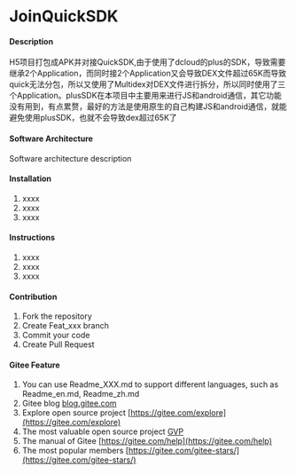 # JoinQuickSDK

#### Description
H5项目打包成APK并对接QuickSDK,由于使用了dcloud的plus的SDK，导致需要继承2个Application，而同时接2个Application又会导致DEX文件超过65K而导致quick无法分包，所以又使用了Multidex对DEX文件进行拆分，所以同时使用了三个Application。plusSDK在本项目中主要用来进行JS和android通信，其它功能没有用到，有点累赘，最好的方法是使用原生的自己构建JS和android通信，就能避免使用plusSDK，也就不会导致dex超过65K了

#### Software Architecture
Software architecture description

#### Installation

1.  xxxx
2.  xxxx
3.  xxxx

#### Instructions

1.  xxxx
2.  xxxx
3.  xxxx

#### Contribution

1.  Fork the repository
2.  Create Feat_xxx branch
3.  Commit your code
4.  Create Pull Request


#### Gitee Feature

1.  You can use Readme\_XXX.md to support different languages, such as Readme\_en.md, Readme\_zh.md
2.  Gitee blog [blog.gitee.com](https://blog.gitee.com)
3.  Explore open source project [https://gitee.com/explore](https://gitee.com/explore)
4.  The most valuable open source project [GVP](https://gitee.com/gvp)
5.  The manual of Gitee [https://gitee.com/help](https://gitee.com/help)
6.  The most popular members  [https://gitee.com/gitee-stars/](https://gitee.com/gitee-stars/)
